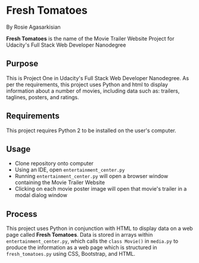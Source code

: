 # Fresh Tomatoes
By Rosie Agasarkisian

**Fresh Tomatoes** is the name of the Movie Trailer Website Project for Udacity's Full Stack Web Developer Nanodegree

## Purpose
This is Project One in Udacity's Full Stack Web Developer Nanodegree. As per the requirements, this project uses Python and html to display information about a number of movies, including data such as: trailers, taglines, posters, and ratings.

## Requirements
This project requires Python 2 to be installed on the user's computer.

## Usage
* Clone repository onto computer
* Using an IDE, open `entertainment_center.py`
* Running `entertainment_center.py` will open a browser window containing the Movie Trailer Website
* Clicking on each movie poster image will open that movie's trailer in a modal dialog window

## Process
This project uses Python in conjunction with HTML to display data on a web page called **Fresh Tomatoes**. Data is stored in arrays within `entertainment_center.py`, which calls the `class Movie()` in `media.py` to produce the information as a web page which is structured in `fresh_tomatoes.py` using CSS, Bootstrap, and HTML.










